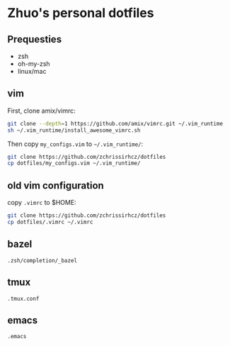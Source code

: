 # Zhuo's personal dotfiles

## Prequesties
- zsh
- oh-my-zsh
- linux/mac

## vim
First, clone amix/vimrc:
```bash
git clone --depth=1 https://github.com/amix/vimrc.git ~/.vim_runtime
sh ~/.vim_runtime/install_awesome_vimrc.sh
```

Then copy `my_configs.vim` to `~/.vim_runtime/`:
```bash
git clone https://github.com/zchrissirhcz/dotfiles
cp dotfiles/my_configs.vim ~/.vim_runtime/
```

## old vim configuration
copy `.vimrc` to $HOME:
```bash
git clone https://github.com/zchrissirhcz/dotfiles
cp dotfiles/.vimrc ~/.vimrc
```

## bazel
`.zsh/completion/_bazel`

## tmux
`.tmux.conf`

## emacs
`.emacs`

